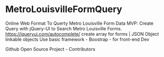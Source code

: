 # MetroLouisvilleFormQuery
Online Web Format To Querty Metro Louisville Form Data
MVP:
   Create Query with jQuery-UI to Search Metro Louisville Forms.
        https://jqueryui.com/autocomplete/
        create array for forms | JSON Object
            linkable objects
   Use basic framework - Boostrap - for front-end Dev

   Github Open Source Project - Contributors

